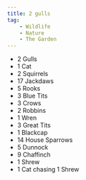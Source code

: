 ```yaml
---
title: 2 gulls
tag:
    - Wildlife
    - Nature
    - The Garden
---
```


- 2 Gulls
- 1 Cat
- 2 Squirrels
- 17 Jackdaws
- 5 Rooks
- 3 Blue Tits
- 3 Crows
- 2 Robbins
- 1 Wren
- 3 Great Tits
- 1 Blackcap
- 14 House Sparrows
- 5 Dunnock
- 9 Chaffinch
- 1 Shrew
- 1 Cat chasing 1 Shrew
